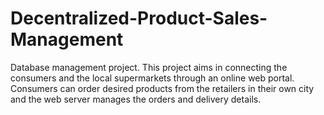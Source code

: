 # Decentralized-Product-Sales-Management
Database management project. This project aims in connecting the consumers and the local supermarkets through an online web portal.
Consumers can order desired products from the retailers in their own city and the web server manages the orders and delivery details.
